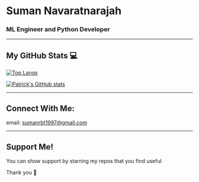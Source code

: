 # Suman Navaratnarajah
### ML Engineer and Python Developer

---

## My GitHub Stats 💻

[![Top Langs](https://github-readme-stats.vercel.app/api/top-langs/?username=suman1209&hide=java,html,css&theme=dracula)](https://github.com/anuraghazra/github-readme-stats)

[![Patrick's GitHub stats](https://github-readme-stats.vercel.app/api?username=suman1209&theme=dracula)](https://github.com/anuraghazra/github-readme-stats)



---
## Connect With Me:

email: sumanrbt1997@gmail.com

---
## Support Me!
You can show support by starring my repos that you find useful

Thank you 🙏
